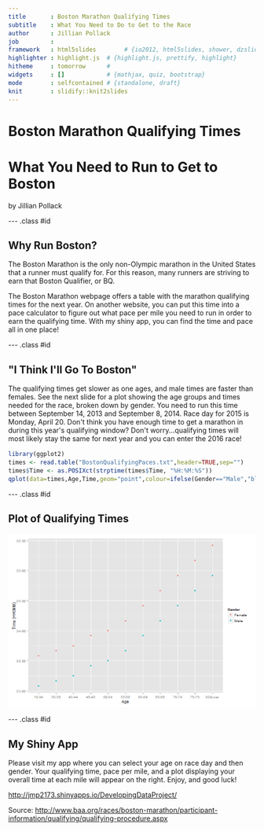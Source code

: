 ```yaml
---
title       : Boston Marathon Qualifying Times
subtitle    : What You Need to Do to Get to the Race
author      : Jillian Pollack
job         : 
framework   : html5slides        # {io2012, html5slides, shower, dzslides, ...}
highlighter : highlight.js  # {highlight.js, prettify, highlight}
hitheme     : tomorrow      # 
widgets     : []            # {mathjax, quiz, bootstrap}
mode        : selfcontained # {standalone, draft}
knit        : slidify::knit2slides
---
```


# Boston Marathon Qualifying Times
# What You Need to Run to Get to Boston 
by Jillian Pollack

--- .class #id 

## Why Run Boston?

The Boston Marathon is the only non-Olympic marathon in the United States that a runner must qualify for.  For this reason, many runners are striving to earn that Boston Qualifier, or BQ.  

The Boston Marathon webpage offers a table with the marathon qualifying times for the next year.  On another website, you can put this time into a pace calculator to figure out what pace per mile you need to run in order to earn the qualifying time.  With my shiny app, you can find the time and pace all in one place!

--- .class #id 

## "I Think I'll Go To Boston"

The qualifying times get slower as one ages, and male times are faster than females.  See the next slide for a plot showing the age groups and times needed for the race, broken down by gender.  You need to run this time between September 14, 2013 and September 8, 2014.  Race day for 2015 is Monday, April 20.  Don't think you have enough time to get a marathon in during this year's qualifying window?  Don't worry...qualifying times will most likely stay the same for next year and you can enter the 2016 race!


```r
library(ggplot2)
times <- read.table("BostonQualifyingPaces.txt",header=TRUE,sep="")
times$Time <- as.POSIXct(strptime(times$Time, "%H:%M:%S"))
qplot(data=times,Age,Time,geom="point",colour=ifelse(Gender=="Male","blue","red"))
```

--- .class #id 

## Plot of Qualifying Times

![plot of chunk plot2](assets/fig/plot2.png) 

--- .class #id 

## My Shiny App

Please visit my app where you can select your age on race day and then gender.  Your qualifying time, pace per mile, and a plot displaying your overall time at each mile will appear on the right.  Enjoy, and good luck! 

http://jmp2173.shinyapps.io/DevelopingDataProject/
 
 
 
  
   
Source:  http://www.baa.org/races/boston-marathon/participant-information/qualifying/qualifying-procedure.aspx
